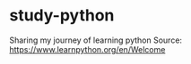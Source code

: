 # study-python
Sharing my journey of learning python
Source: https://www.learnpython.org/en/Welcome
